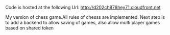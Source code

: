 Code is hosted at the following Url:
http://d202ch878hey71.cloudfront.net

My version of chess game.All rules of chesss are implemented.
Next step is to add a backend to allow saving of games, also allow multi player games based on shared token


